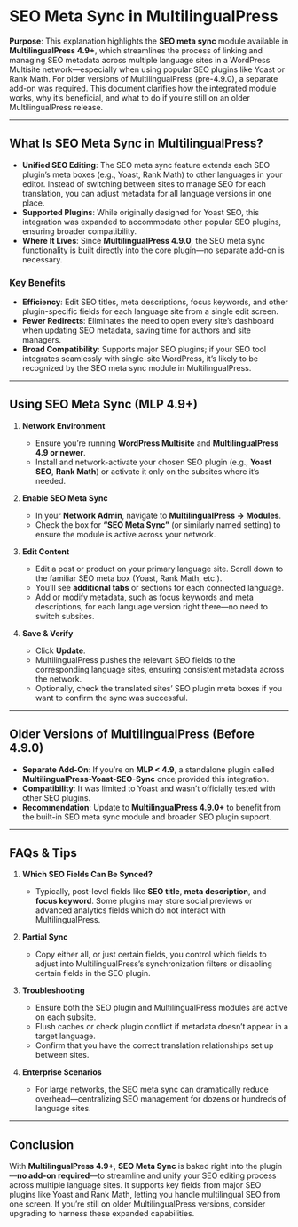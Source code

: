 # SEO Meta Sync in MultilingualPress

**Purpose**: This explanation highlights the **SEO meta sync** module available in **MultilingualPress 4.9+**, which streamlines the process of linking and managing SEO metadata across multiple language sites in a WordPress Multisite network—especially when using popular SEO plugins like Yoast or Rank Math. For older versions of MultilingualPress (pre-4.9.0), a separate add-on was required. This document clarifies how the integrated module works, why it’s beneficial, and what to do if you’re still on an older MultilingualPress release.

---

## What Is SEO Meta Sync in MultilingualPress?

- **Unified SEO Editing**: The SEO meta sync feature extends each SEO plugin’s meta boxes (e.g., Yoast, Rank Math) to other languages in your editor. Instead of switching between sites to manage SEO for each translation, you can adjust metadata for all language versions in one place.
- **Supported Plugins**: While originally designed for Yoast SEO, this integration was expanded to accommodate other popular SEO plugins, ensuring broader compatibility.
- **Where It Lives**: Since **MultilingualPress 4.9.0**, the SEO meta sync functionality is built directly into the core plugin—no separate add-on is necessary.

### Key Benefits

- **Efficiency**: Edit SEO titles, meta descriptions, focus keywords, and other plugin-specific fields for each language site from a single edit screen.
- **Fewer Redirects**: Eliminates the need to open every site’s dashboard when updating SEO metadata, saving time for authors and site managers.
- **Broad Compatibility**: Supports major SEO plugins; if your SEO tool integrates seamlessly with single-site WordPress, it’s likely to be recognized by the SEO meta sync module in MultilingualPress.

---

## Using SEO Meta Sync (MLP 4.9+)

1. **Network Environment**
    
    - Ensure you’re running **WordPress Multisite** and **MultilingualPress 4.9 or newer**.
    - Install and network-activate your chosen SEO plugin (e.g., **Yoast SEO**, **Rank Math**) or activate it only on the subsites where it’s needed.
2. **Enable SEO Meta Sync**
    
    - In your **Network Admin**, navigate to **MultilingualPress → Modules**.
    - Check the box for **“SEO Meta Sync”** (or similarly named setting) to ensure the module is active across your network.
3. **Edit Content**
    
    - Edit a post or product on your primary language site. Scroll down to the familiar SEO meta box (Yoast, Rank Math, etc.).
    - You’ll see **additional tabs** or sections for each connected language.
    - Add or modify metadata, such as focus keywords and meta descriptions, for each language version right there—no need to switch subsites.
4. **Save & Verify**
    
    - Click **Update**.
    - MultilingualPress pushes the relevant SEO fields to the corresponding language sites, ensuring consistent metadata across the network.
    - Optionally, check the translated sites’ SEO plugin meta boxes if you want to confirm the sync was successful.

<!-- Note: A **screenshot** is needed here to show the **SEO Meta Sync** interface in the editor, particularly the **additional tabs** that appear for each language. This will help readers visually understand where to find the metadata fields for each language. -->

---

## Older Versions of MultilingualPress (Before 4.9.0)

- **Separate Add-On**: If you’re on **MLP < 4.9**, a standalone plugin called **MultilingualPress-Yoast-SEO-Sync** once provided this integration.
- **Compatibility**: It was limited to Yoast and wasn’t officially tested with other SEO plugins.
- **Recommendation**: Update to **MultilingualPress 4.9.0+** to benefit from the built-in SEO meta sync module and broader SEO plugin support.

---

## FAQs & Tips

1. **Which SEO Fields Can Be Synced?**
    
    - Typically, post-level fields like **SEO title**, **meta description**, and **focus keyword**. Some plugins may store social previews or advanced analytics fields which do not interact with MultilingualPress.
2. **Partial Sync**
    
    - Copy either all, or just certain fields, you control which fields to adjust into MultilingualPress’s synchronization filters or disabling certain fields in the SEO plugin.
3. **Troubleshooting**
    
    - Ensure both the SEO plugin and MultilingualPress modules are active on each subsite.
    - Flush caches or check plugin conflict if metadata doesn’t appear in a target language.
    - Confirm that you have the correct translation relationships set up between sites.
4. **Enterprise Scenarios**
    
    - For large networks, the SEO meta sync can dramatically reduce overhead—centralizing SEO management for dozens or hundreds of language sites.

<!-- Note: A **screenshot** or **image** here could demonstrate how to enable the **SEO Meta Sync** feature in **MultilingualPress → Modules**, showing users exactly where to find this setting in their dashboard. -->

---

## Conclusion

With **MultilingualPress 4.9+**, **SEO Meta Sync** is baked right into the plugin—**no add-on required**—to streamline and unify your SEO editing process across multiple language sites. It supports key fields from major SEO plugins like Yoast and Rank Math, letting you handle multilingual SEO from one screen. If you’re still on older MultilingualPress versions, consider upgrading to harness these expanded capabilities.

<!-- Note: A **final screenshot** of the SEO fields syncing across languages in the editor would help summarize the process and provide a comprehensive visual of how this feature works in practice. -->
